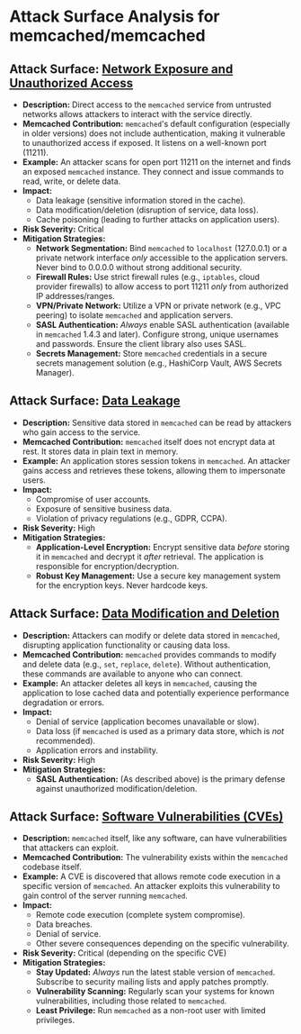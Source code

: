 # Attack Surface Analysis for memcached/memcached

## Attack Surface: [Network Exposure and Unauthorized Access](./attack_surfaces/network_exposure_and_unauthorized_access.md)

*   **Description:** Direct access to the `memcached` service from untrusted networks allows attackers to interact with the service directly.
*   **Memcached Contribution:** `memcached`'s default configuration (especially in older versions) does not include authentication, making it vulnerable to unauthorized access if exposed. It listens on a well-known port (11211).
*   **Example:** An attacker scans for open port 11211 on the internet and finds an exposed `memcached` instance. They connect and issue commands to read, write, or delete data.
*   **Impact:**
    *   Data leakage (sensitive information stored in the cache).
    *   Data modification/deletion (disruption of service, data loss).
    *   Cache poisoning (leading to further attacks on application users).
*   **Risk Severity:** Critical
*   **Mitigation Strategies:**
    *   **Network Segmentation:** Bind `memcached` to `localhost` (127.0.0.1) or a private network interface *only* accessible to the application servers.  Never bind to 0.0.0.0 without strong additional security.
    *   **Firewall Rules:** Use strict firewall rules (e.g., `iptables`, cloud provider firewalls) to allow access to port 11211 *only* from authorized IP addresses/ranges.
    *   **VPN/Private Network:** Utilize a VPN or private network (e.g., VPC peering) to isolate `memcached` and application servers.
    *   **SASL Authentication:** *Always* enable SASL authentication (available in `memcached` 1.4.3 and later). Configure strong, unique usernames and passwords. Ensure the client library also uses SASL.
    *   **Secrets Management:** Store `memcached` credentials in a secure secrets management solution (e.g., HashiCorp Vault, AWS Secrets Manager).

## Attack Surface: [Data Leakage](./attack_surfaces/data_leakage.md)

*   **Description:** Sensitive data stored in `memcached` can be read by attackers who gain access to the service.
*   **Memcached Contribution:** `memcached` itself does not encrypt data at rest.  It stores data in plain text in memory.
*   **Example:** An application stores session tokens in `memcached`. An attacker gains access and retrieves these tokens, allowing them to impersonate users.
*   **Impact:**
    *   Compromise of user accounts.
    *   Exposure of sensitive business data.
    *   Violation of privacy regulations (e.g., GDPR, CCPA).
*   **Risk Severity:** High
*   **Mitigation Strategies:**
    *   **Application-Level Encryption:** Encrypt sensitive data *before* storing it in `memcached` and decrypt it *after* retrieval.  The application is responsible for encryption/decryption.
    *   **Robust Key Management:** Use a secure key management system for the encryption keys. Never hardcode keys.

## Attack Surface: [Data Modification and Deletion](./attack_surfaces/data_modification_and_deletion.md)

*   **Description:** Attackers can modify or delete data stored in `memcached`, disrupting application functionality or causing data loss.
*   **Memcached Contribution:** `memcached` provides commands to modify and delete data (e.g., `set`, `replace`, `delete`). Without authentication, these commands are available to anyone who can connect.
*   **Example:** An attacker deletes all keys in `memcached`, causing the application to lose cached data and potentially experience performance degradation or errors.
*   **Impact:**
    *   Denial of service (application becomes unavailable or slow).
    *   Data loss (if `memcached` is used as a primary data store, which is *not* recommended).
    *   Application errors and instability.
*   **Risk Severity:** High
*   **Mitigation Strategies:**
    *   **SASL Authentication:** (As described above) is the primary defense against unauthorized modification/deletion.

## Attack Surface: [Software Vulnerabilities (CVEs)](./attack_surfaces/software_vulnerabilities__cves_.md)

*   **Description:** `memcached` itself, like any software, can have vulnerabilities that attackers can exploit.
*   **Memcached Contribution:** The vulnerability exists within the `memcached` codebase itself.
*   **Example:** A CVE is discovered that allows remote code execution in a specific version of `memcached`. An attacker exploits this vulnerability to gain control of the server running `memcached`.
*   **Impact:**
    *   Remote code execution (complete system compromise).
    *   Data breaches.
    *   Denial of service.
    *   Other severe consequences depending on the specific vulnerability.
*   **Risk Severity:** Critical (depending on the specific CVE)
*   **Mitigation Strategies:**
    *   **Stay Updated:** *Always* run the latest stable version of `memcached`.  Subscribe to security mailing lists and apply patches promptly.
    *   **Vulnerability Scanning:** Regularly scan your systems for known vulnerabilities, including those related to `memcached`.
    *   **Least Privilege:** Run `memcached` as a non-root user with limited privileges.

